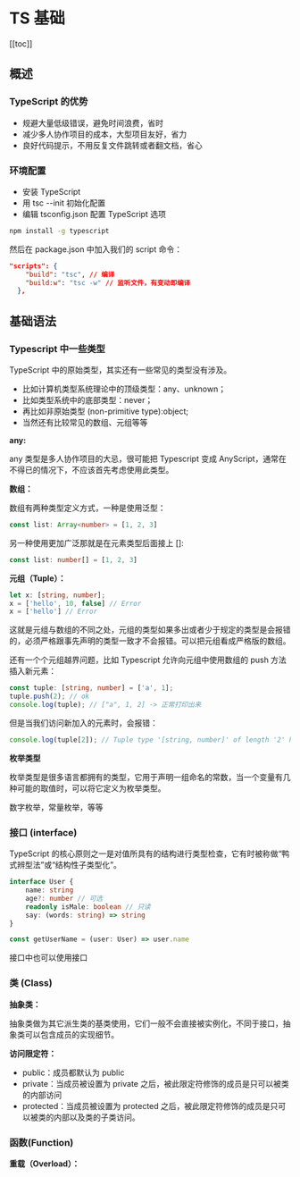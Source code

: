 # TS 基础

[[toc]]

## 概述

### TypeScript 的优势

- 规避大量低级错误，避免时间浪费，省时
- 减少多人协作项目的成本，大型项目友好，省力
- 良好代码提示，不用反复文件跳转或者翻文档，省心

### 环境配置

- 安装 TypeScript
- 用 tsc --init 初始化配置
- 编辑 tsconfig.json 配置 TypeScript 选项

```sh
npm install -g typescript
```

然后在 package.json 中加入我们的 script 命令：

```json
"scripts": {
    "build": "tsc", // 编译
    "build:w": "tsc -w" // 监听文件，有变动即编译
  },
```

## 基础语法

### Typescript 中一些类型

TypeScript 中的原始类型，其实还有一些常见的类型没有涉及。

- 比如计算机类型系统理论中的顶级类型：any、unknown；
- 比如类型系统中的底部类型：never；
- 再比如非原始类型 (non-primitive type):object;
- 当然还有比较常见的数组、元组等等

**any:**

any 类型是多人协作项目的大忌，很可能把 Typescript 变成 AnyScript，通常在不得已的情况下，不应该首先考虑使用此类型。

**数组：**

数组有两种类型定义方式，一种是使用泛型：

```ts
const list: Array<number> = [1, 2, 3]
```

另一种使用更加广泛那就是在元素类型后面接上 []:

```ts
const list: number[] = [1, 2, 3]
```

**元组（Tuple）：**

```ts
let x: [string, number];
x = ['hello', 10, false] // Error
x = ['hello'] // Error
```

这就是元组与数组的不同之处，元组的类型如果多出或者少于规定的类型是会报错的，必须严格跟事先声明的类型一致才不会报错。可以把元组看成严格版的数组。

还有一个个元组越界问题，比如 Typescript 允许向元组中使用数组的 push 方法插入新元素：

```ts
const tuple: [string, number] = ['a', 1];
tuple.push(2); // ok
console.log(tuple); // ["a", 1, 2] -> 正常打印出来
```

但是当我们访问新加入的元素时，会报错：

```ts
console.log(tuple[2]); // Tuple type '[string, number]' of length '2' has no element at index '2'
```

**枚举类型**

枚举类型是很多语言都拥有的类型，它用于声明一组命名的常数，当一个变量有几种可能的取值时，可以将它定义为枚举类型。

数字枚举，常量枚举，等等

### 接口 (interface)

TypeScript 的核心原则之一是对值所具有的结构进行类型检查，它有时被称做“鸭式辨型法”或“结构性子类型化”。

```ts
interface User {
    name: string
    age?: number // 可选
    readonly isMale: boolean // 只读
    say: (words: string) => string
}

const getUserName = (user: User) => user.name
```

接口中也可以使用接口

### 类 (Class)

**抽象类：**

抽象类做为其它派生类的基类使用，它们一般不会直接被实例化，不同于接口，抽象类可以包含成员的实现细节。

**访问限定符：**

- public：成员都默认为 public
- private：当成员被设置为 private 之后，被此限定符修饰的成员是只可以被类的内部访问
- protected：当成员被设置为 protected 之后，被此限定符修饰的成员是只可以被类的内部以及类的子类访问。

### 函数(Function)

**重载（Overload）：**
